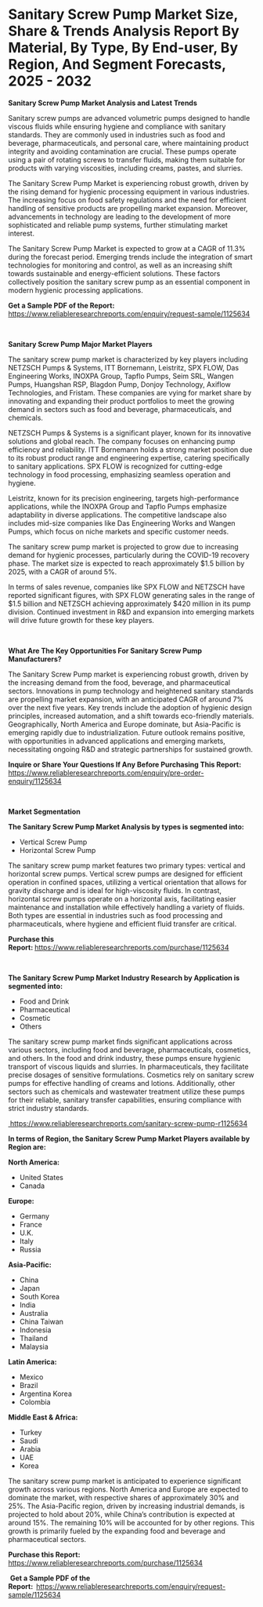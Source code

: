 <p><h1>Sanitary Screw Pump Market Size, Share & Trends Analysis Report By Material, By Type, By End-user, By Region, And Segment Forecasts, 2025 - 2032</h1></p><p><strong>Sanitary Screw Pump Market Analysis and Latest Trends</strong></p>
<p><p>Sanitary screw pumps are advanced volumetric pumps designed to handle viscous fluids while ensuring hygiene and compliance with sanitary standards. They are commonly used in industries such as food and beverage, pharmaceuticals, and personal care, where maintaining product integrity and avoiding contamination are crucial. These pumps operate using a pair of rotating screws to transfer fluids, making them suitable for products with varying viscosities, including creams, pastes, and slurries.</p><p>The Sanitary Screw Pump Market is experiencing robust growth, driven by the rising demand for hygienic processing equipment in various industries. The increasing focus on food safety regulations and the need for efficient handling of sensitive products are propelling market expansion. Moreover, advancements in technology are leading to the development of more sophisticated and reliable pump systems, further stimulating market interest.</p><p>The Sanitary Screw Pump Market is expected to grow at a CAGR of 11.3% during the forecast period. Emerging trends include the integration of smart technologies for monitoring and control, as well as an increasing shift towards sustainable and energy-efficient solutions. These factors collectively position the sanitary screw pump as an essential component in modern hygienic processing applications.</p></p>
<p><strong>Get a Sample PDF of the Report:&nbsp;</strong> <a href="https://www.reliableresearchreports.com/enquiry/request-sample/1125634?utm_campaign=2739&utm_medium=2&utm_source=Github&utm_content=ia&utm_term=16042025&utm_id=sanitary-screw-pump">https://www.reliableresearchreports.com/enquiry/request-sample/1125634</a></p>
<p>&nbsp;</p>
<p><strong>Sanitary Screw Pump Major Market Players</strong></p>
<p><p>The sanitary screw pump market is characterized by key players including NETZSCH Pumps & Systems, ITT Bornemann, Leistritz, SPX FLOW, Das Engineering Works, INOXPA Group, Tapflo Pumps, Seim SRL, Wangen Pumps, Huangshan RSP, Blagdon Pump, Donjoy Technology, Axiflow Technologies, and Fristam. These companies are vying for market share by innovating and expanding their product portfolios to meet the growing demand in sectors such as food and beverage, pharmaceuticals, and chemicals.</p><p>NETZSCH Pumps & Systems is a significant player, known for its innovative solutions and global reach. The company focuses on enhancing pump efficiency and reliability. ITT Bornemann holds a strong market position due to its robust product range and engineering expertise, catering specifically to sanitary applications. SPX FLOW is recognized for cutting-edge technology in food processing, emphasizing seamless operation and hygiene.</p><p>Leistritz, known for its precision engineering, targets high-performance applications, while the INOXPA Group and Tapflo Pumps emphasize adaptability in diverse applications. The competitive landscape also includes mid-size companies like Das Engineering Works and Wangen Pumps, which focus on niche markets and specific customer needs.</p><p>The sanitary screw pump market is projected to grow due to increasing demand for hygienic processes, particularly during the COVID-19 recovery phase. The market size is expected to reach approximately $1.5 billion by 2025, with a CAGR of around 5%. </p><p>In terms of sales revenue, companies like SPX FLOW and NETZSCH have reported significant figures, with SPX FLOW generating sales in the range of $1.5 billion and NETZSCH achieving approximately $420 million in its pump division. Continued investment in R&D and expansion into emerging markets will drive future growth for these key players.</p></p>
<p>&nbsp;</p>
<p><strong>What Are The Key Opportunities For Sanitary Screw Pump Manufacturers?</strong></p>
<p><p>The Sanitary Screw Pump market is experiencing robust growth, driven by the increasing demand from the food, beverage, and pharmaceutical sectors. Innovations in pump technology and heightened sanitary standards are propelling market expansion, with an anticipated CAGR of around 7% over the next five years. Key trends include the adoption of hygienic design principles, increased automation, and a shift towards eco-friendly materials. Geographically, North America and Europe dominate, but Asia-Pacific is emerging rapidly due to industrialization. Future outlook remains positive, with opportunities in advanced applications and emerging markets, necessitating ongoing R&D and strategic partnerships for sustained growth.</p></p>
<p><strong>Inquire or Share Your Questions If Any Before Purchasing This Report:</strong> <a href="https://www.reliableresearchreports.com/enquiry/pre-order-enquiry/1125634?utm_campaign=2739&utm_medium=2&utm_source=Github&utm_content=ia&utm_term=16042025&utm_id=sanitary-screw-pump">https://www.reliableresearchreports.com/enquiry/pre-order-enquiry/1125634</a></p>
<p>&nbsp;</p>
<p><strong>Market Segmentation</strong></p>
<p><strong>The Sanitary Screw Pump Market Analysis by types is segmented into:</strong></p>
<p><ul><li>Vertical Screw Pump</li><li>Horizontal Screw Pump</li></ul></p>
<p><p>The sanitary screw pump market features two primary types: vertical and horizontal screw pumps. Vertical screw pumps are designed for efficient operation in confined spaces, utilizing a vertical orientation that allows for gravity discharge and is ideal for high-viscosity fluids. In contrast, horizontal screw pumps operate on a horizontal axis, facilitating easier maintenance and installation while effectively handling a variety of fluids. Both types are essential in industries such as food processing and pharmaceuticals, where hygiene and efficient fluid transfer are critical.</p></p>
<p><strong>Purchase this Report:&nbsp;</strong><a href="https://www.reliableresearchreports.com/purchase/1125634?utm_campaign=2739&utm_medium=2&utm_source=Github&utm_content=ia&utm_term=16042025&utm_id=sanitary-screw-pump">https://www.reliableresearchreports.com/purchase/1125634</a></p>
<p>&nbsp;</p>
<p><strong>The Sanitary Screw Pump Market Industry Research by Application is segmented into:</strong></p>
<p><ul><li>Food and Drink</li><li>Pharmaceutical</li><li>Cosmetic</li><li>Others</li></ul></p>
<p><p>The sanitary screw pump market finds significant applications across various sectors, including food and beverage, pharmaceuticals, cosmetics, and others. In the food and drink industry, these pumps ensure hygienic transport of viscous liquids and slurries. In pharmaceuticals, they facilitate precise dosages of sensitive formulations. Cosmetics rely on sanitary screw pumps for effective handling of creams and lotions. Additionally, other sectors such as chemicals and wastewater treatment utilize these pumps for their reliable, sanitary transfer capabilities, ensuring compliance with strict industry standards.</p></p>
<p><a href="https://www.reliableresearchreports.com/sanitary-screw-pump-r1125634?utm_campaign=2739&utm_medium=2&utm_source=Github&utm_content=ia&utm_term=16042025&utm_id=sanitary-screw-pump">&nbsp;https://www.reliableresearchreports.com/sanitary-screw-pump-r1125634</a></p>
<p><strong>In terms of Region, the Sanitary Screw Pump Market Players available by Region are:</strong></p>
<p>
    <p> <strong> North America: </strong>
        <ul>
            <li>United States</li>
            <li>Canada</li>
        </ul>
        </p> 
    <p> <strong> Europe: </strong>
        <ul>
            <li>Germany</li>
            <li>France</li>
            <li>U.K.</li>
            <li>Italy</li>
            <li>Russia</li>
        </ul>
        </p> 
    <p> <strong> Asia-Pacific: </strong>
        <ul>
            <li>China</li>
            <li>Japan</li>
            <li>South Korea</li>
            <li>India</li>
            <li>Australia</li>
            <li>China Taiwan</li>
            <li>Indonesia</li>
            <li>Thailand</li>
            <li>Malaysia</li>
        </ul>
        </p> 
    <p> <strong> Latin America: </strong>
        <ul>
            <li>Mexico</li>
            <li>Brazil</li>
            <li>Argentina Korea</li>
            <li>Colombia</li>
        </ul>
        </p> 
    <p> <strong> Middle East & Africa: </strong>
        <ul>
            <li>Turkey</li>
            <li>Saudi</li>
            <li>Arabia</li>
            <li>UAE</li>
            <li>Korea</li>
        </ul>
    </p>
    </p>
<p><p>The sanitary screw pump market is anticipated to experience significant growth across various regions. North America and Europe are expected to dominate the market, with respective shares of approximately 30% and 25%. The Asia-Pacific region, driven by increasing industrial demands, is projected to hold about 20%, while China’s contribution is expected at around 15%. The remaining 10% will be accounted for by other regions. This growth is primarily fueled by the expanding food and beverage and pharmaceutical sectors.</p></p>
<p><strong>Purchase this Report: </strong><a href="https://www.reliableresearchreports.com/purchase/1125634?utm_campaign=2739&utm_medium=2&utm_source=Github&utm_content=ia&utm_term=16042025&utm_id=sanitary-screw-pump">https://www.reliableresearchreports.com/purchase/1125634</a></p>
<p>&nbsp;<strong>Get a Sample PDF of the Report:&nbsp;&nbsp;</strong><a href="https://www.reliableresearchreports.com/enquiry/request-sample/1125634?utm_campaign=2739&utm_medium=2&utm_source=Github&utm_content=ia&utm_term=16042025&utm_id=sanitary-screw-pump">https://www.reliableresearchreports.com/enquiry/request-sample/1125634</a></p>
<p><strong></strong></p>
<p><p></p><p></p><p></p></p>